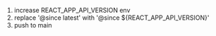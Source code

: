 1. increase REACT_APP_API_VERSION env
2. replace '@since latest' with '@since ${REACT_APP_API_VERSION}'
3. push to main